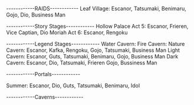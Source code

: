 
------------RAIDS------------
Leaf Village: Escanor, Tatsumaki, Benimaru, Gojo, Dio, Business Man

------------Story Stages------------
Hollow Palace Act 5: Escanor, Frieren, Vice Captian, Dio
Moriah Act 6: Escanor, Rengoku 

------------Legend Stages------------
Water Cavern: 
Fire Cavern:
Nature Cavern: Escanor, Kafka, Rengoku, Gojo, Tatsumaki, Business Man
Light Cavern: Escanor, Guts, Tatsumaki, Benimaru, Gojo, Business Man 
Dark Cavern: Escanor, Dio, Tatsumaki, Frieren Gojo, Bussiness Man

------------Portals------------

Summer: Escanor, Dio, Guts, Tatsumaki, Benimaru, Idol 

------------Caverns------------

